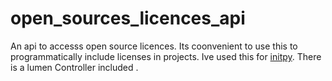 # open_sources_licences_api
An api to accesss open source licences. Its coonvenient to use this to programmatically include licenses in projects. Ive used this for [initpy](https://github.com/abhishekbalam/initpy/). There is a lumen Controller included . 
